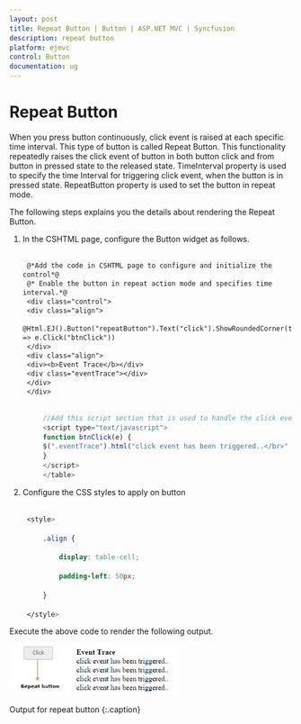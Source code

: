 ```yaml
---
layout: post
title: Repeat Button | Button | ASP.NET MVC | Syncfusion
description: repeat button
platform: ejmvc
control: Button
documentation: ug
---
```


# Repeat Button

When you press button continuously, click event is raised at each specific time interval. This type of button is called Repeat Button. This functionality repeatedly raises the click event of button in both button click and from button in pressed state to the released state. TimeInterval property is used to specify the time Interval for triggering click event, when the button is in pressed state. RepeatButton property is used to set the button in repeat mode.

The following steps explains you the details about rendering the Repeat Button.

1. In the CSHTML page, configure the Button widget as follows.
 
   ~~~ cshtml

	@*Add the code in CSHTML page to configure and initialize the control*@
	@* Enable the button in repeat action mode and specifies time interval.*@
	<div class="control"> 
	<div class="align">  
	@Html.EJ().Button("repeatButton").Text("click").ShowRoundedCorner(true).Size(ButtonSize.Mini).RepeatButton(true).TimeInterval("200").ClientSideEvents(e => e.Click("btnClick"))  
	</div>
	<div class="align">    
	<div><b>Event Trace</b></div> 
	<div class="eventTrace"></div>  
	</div> 
	</div>

   ~~~
  
   
   ~~~ javascript
   
		//Add this script section that is used to handle the click event
		<script type="text/javascript"> 
		function btnClick(e) { 
		$(".eventTrace").html("click event has been triggered..</br>" + $(".eventTrace").html());
        }   
		</script>
		</table>

   ~~~
  


2. Configure the CSS styles to apply on button

   ~~~ css

	<style>

		.align {

			display: table-cell;

			padding-left: 50px;

		}

	</style>

   ~~~
  

Execute the above code to render the following output.

![](Repeat-Button_images/Repeat-Button_img1.png)

Output for repeat button
{:.caption}
